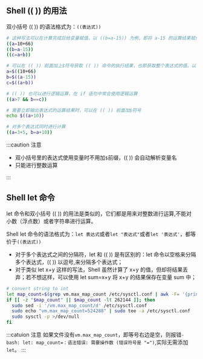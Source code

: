 ## Shell (( )) 的用法

双小括号 (( )) 的语法格式为：`((表达式))`

```bash
# 这种写法可以在计算完成后给变量赋值。以 ((b=a-15)) 为例，即将 a-15 的运算结果赋值给变量b
((a=10+66)
((b=a-15))
((c=a+b))

# 可以在 (( )) 前面加上$符号获取 (( )) 命令的执行结果，也即获取整个表达式的值。以 c=$((a+b)) 为例，即将 a+b 这个表达式的运算结果赋值给变量 c
a=$((10+66)
b=$((a-15))
c=$((a+b))

# (( )) 也可以进行逻辑运算，在 if 语句中常会使用逻辑运算
((a>7 && b==c))

# 需要立即输出表达式的运算结果时，可以在 (( )) 前面加$符号
echo $((a+10))

# 对多个表达式同时进行计算
((a=3+5, b=a+10))
```

:::caution 注意

- 双小括号里的表达式使用变量时不用加`$`前缀，(( )) 会自动解析变量名
- 只能进行整数运算

:::

## Shell let 命令

let 命令和双小括号 (( )) 的用法是类似的，它们都是用来对整数进行运算,不能对小数（浮点数）或者字符串进行运算。

Shell let 命令的语法格式为：`let 表达式`或者`let "表达式"`或者`let '表达式'`，都等价于`((表达式))`

- 对于多个表达式之间的分隔符，let 和 (( )) 是有区别的：let 命令以空格来分隔多个表达式，(( )) 以逗号,来分隔多个表达式；
- 对于类似 let x+y 这样的写法，Shell 虽然计算了 x+y 的值，但却将结果丢弃；若不想这样，可以使用 let sum=x+y 将 x+y 的结果保存在变量 sum 中；

```bash
# convert string to int
let map_count=$(grep vm.max_map_count /etc/sysctl.conf | awk -F= '{print $NF}')
if [[ -z "$map_count" || $map_count -lt 262144 ]]; then
  sudo sed -i '/vm.max_map_count/d' /etc/sysctl.conf
  sudo echo "vm.max_map_count=524288" | sudo tee -a /etc/sysctl.conf
  sudo sysctl -p >/dev/null
fi
```

:::catuion 注意
如果文件没有`vm.max_map_count`，即等号右边是空，则报错`-bash: let: map_count=：语法错误: 需要操作数 (错误符号是 "=")`,实际无需添加`let`。
:::
